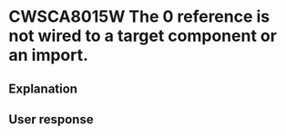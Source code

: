 # CWSCA8015W The 0 reference is not wired to a target component or an import.

## Explanation

## User response